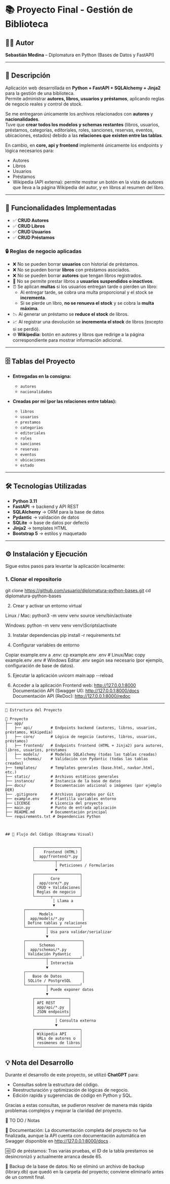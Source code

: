 # 📚 Proyecto Final - Gestión de Biblioteca

## 👨‍💻 Autor
**Sebastián Medina** – Diplomatura en Python (Bases de Datos y FastAPI)

---

## 🎯 Descripción

Aplicación web desarrollada en **Python + FastAPI + SQLAlchemy + Jinja2** para la gestión de una biblioteca.  
Permite administrar **autores, libros, usuarios y préstamos**, aplicando reglas de negocio reales y control de stock.  

Se me entregaron únicamente los archivos relacionados con **autores** y **nacionalidades**.  
Tuve que **crear todos los modelos y schemas restantes** (libros, usuarios, préstamos, categorías, editoriales, roles, sanciones, reservas, eventos, ubicaciones, estados) debido a las **relaciones que existen entre las tablas**.

En cambio, en **core, api y frontend** implementé únicamente los endpoints y lógica necesarios para:  
- Autores  
- Libros  
- Usuarios  
- Préstamos  
- Wikipedia (API externa): permite mostrar un botón en la vista de autores que lleva a la página Wikipedia del autor, y en libros al resumen del libro.

---

## 🚀 Funcionalidades Implementadas

- ✅ **CRUD Autores**
- ✅ **CRUD Libros**
- ✅ **CRUD Usuarios**
- ✅ **CRUD Préstamos**

### 🔒 Reglas de negocio aplicadas
- ❌ No se pueden borrar **usuarios** con historial de préstamos.  
- ❌ No se pueden borrar **libros** con préstamos asociados.  
- ❌ No se pueden borrar **autores** que tengan libros registrados.  
- 🚫 No se permite prestar libros a **usuarios suspendidos o inactivos**.  
- ⏰ Se aplican **multas** si los usuarios entregan tarde o pierden un libro:
  - Al entregar tarde, se cobra una multa proporcional y el stock se **incrementa**.  
  - Si se pierde un libro, **no se renueva el stock** y se cobra la **multa máxima**.  
- 📉 Al generar un préstamo se **reduce el stock** de libros.  
- 📈 Al registrar una devolución se **incrementa el stock** de libros (excepto si se perdió).  
- 🌐 **Wikipedia:** botón en autores y libros que redirige a la página correspondiente para mostrar información adicional.


---

## 🗄️ Tablas del Proyecto

- **Entregadas en la consigna:**  
  - `autores`  
  - `nacionalidades`  

- **Creadas por mí (por las relaciones entre tablas):**  
  - `libros`  
  - `usuarios`  
  - `prestamos`  
  - `categorias`  
  - `editoriales`  
  - `roles`  
  - `sanciones`  
  - `reservas`  
  - `eventos`  
  - `ubicaciones`  
  - `estado`


---


## 🛠️ Tecnologías Utilizadas

- **Python 3.11**  
- **FastAPI** → backend y API REST  
- **SQLAlchemy** → ORM para la base de datos  
- **Pydantic** → validación de datos  
- **SQLite** → base de datos por defecto  
- **Jinja2** → templates HTML  
- **Bootstrap 5** → estilos y maquetado  

---

## ⚙️ Instalación y Ejecución

Sigue estos pasos para levantar la aplicación localmente:

### 1. Clonar el repositorio

git clone https://github.com/usuario/diplomatura-python-bases.git
cd diplomatura-python-bases

2. Crear y activar un entorno virtual

Linux / Mac:
python3 -m venv venv
source venv/bin/activate

Windows:
python -m venv venv
venv\Scripts\activate

3. Instalar dependencias
pip install -r requirements.txt

4. Configurar variables de entorno

Copiar example.env a .env:
cp example.env .env    # Linux/Mac
copy example.env .env  # Windows
Editar .env según sea necesario (por ejemplo, configuración de base de datos).

5. Ejecutar la aplicación
uvicorn main:app --reload

6. Acceder a la aplicación
Frontend web: http://127.0.0.1:8000
Documentación API (Swagger UI): http://127.0.0.1:8000/docs
Documentación API (ReDoc): http://127.0.0.1:8000/redoc

---
```plaintext
📂 Estructura del Proyecto

📂 Proyecto
├── app/
│   ├── api/        # Endpoints backend (autores, libros, usuarios, préstamos, Wikipedia)
│   ├── core/       # Lógica de negocio (autores, libros, usuarios, préstamos)
│   ├── frontend/   # Endpoints frontend (HTML + Jinja2) para autores, libros, usuarios, préstamos
│   ├── models/     # Modelos SQLAlchemy (todas las tablas creadas)
│   └── schemas/    # Validación con Pydantic (todas las tablas creadas)
├── templates/      # Templates generales (base.html, navbar.html, etc.)
├── static/         # Archivos estáticos generales
├── instance/       # Instancia de la base de datos
├── docs/           # Documentación adicional o imágenes (por ejemplo DER)
├── .gitignore      # Archivos ignorados por Git
├── example.env     # Plantilla variables entorno
├── LICENSE         # Licencia del proyecto
├── main.py         # Punto de entrada aplicación
├── README.md       # Documentación principal
└── requirements.txt # Dependencias Python



## 🔄 Flujo del Código (Diagrama Visual)


            ┌────────────────────┐
            │    Frontend (HTML) │
            │  app/frontend/*.py │
            └─────────┬──────────┘
                      │ Peticiones / Formularios
                      ▼
            ┌────────────────────┐
            │       Core         │
            │  app/core/*.py     │
            │ CRUD + Validaciones│
            │ Reglas de negocio  │
            └───────┬────────────┘
                     │ Llama a
                     ▼
        ┌─────────────────────────┐
        │      Models             │
        │  app/models/*.py        │
        │ Define tablas y relaciones
        └─────────┬──────────────┘
                  │ Usa para validar/serializar
                  ▼
        ┌─────────────────────────┐
        │      Schemas            │
        │  app/schemas/*.py       │
        │ Validación Pydantic     │
        └─────────┬──────────────┘
                  │ Interactúa
                  ▼
        ┌─────────────────────────┐
        │   Base de Datos         │
        │ SQLite / PostgreSQL     │
        └─────────┬──────────────┘
                  │ Puede exponer datos
                  ▼
            ┌───────────────┐
            │ API REST      │
            │ app/api/*.py  │
            │ JSON endpoints│
            └───────────────┘
                      │ Consulta externa
                      ▼
            ┌────────────────────┐
            │ Wikipedia API      │
            │ URLs de autores o  │
            │ resúmenes de libros│
            └────────────────────┘
```
## 💡 Nota del Desarrollo

Durante el desarrollo de este proyecto, se utilizó **ChatGPT** para:

- Consultas sobre la estructura del código.  
- Reestructuración y optimización de lógicas de negocio.  
- Edición rapida y sugerencias de código en Python y SQL.  

Gracias a estas consultas, se pudieron resolver de manera más rápida problemas complejos y mejorar la claridad del proyecto. 

📝 TO DO / Notas

📄 Documentación: La documentación completa del proyecto no fue finalizada, aunque la API cuenta con documentación automática en Swagger disponible en http://127.0.0.1:8000/docs
.

🆔 ID de préstamos: Tras varias pruebas, el ID de la tabla prestamos se desincronizó y actualmente arranca desde 65.


💾 Backup de la base de datos: No se eliminó un archivo de backup (library.db) que quedó en la carpeta del proyecto; conviene eliminarlo antes de un commit final.

